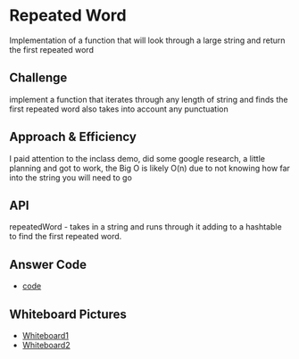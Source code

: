 # Repeated Word
<!-- Short summary or background information -->
Implementation of a function that will look through a large string and return the first repeated word

## Challenge
<!-- Description of the challenge -->
implement a function that iterates through any length of string and finds the first repeated word also takes into account any punctuation

## Approach & Efficiency
<!-- What approach did you take? Why? What is the Big O space/time for this approach? -->
I paid attention to the inclass demo, did some google research, a little planning and got to work, the Big O is likely O(n) due to not knowing how far into the string you will need to go

## API
<!-- Description of each method publicly available to your Linked List -->
repeatedWord - takes in a string and runs through it adding to a hashtable to find the first repeated word.

## Answer Code
* [code](./repeatedWord.js)

## Whiteboard Pictures
* [Whiteboard1](https://photos.app.goo.gl/r2KmgVSnsTiwtrLL7)
* [Whiteboard2](https://photos.app.goo.gl/s7YBjWFPxxyE34Lp9)